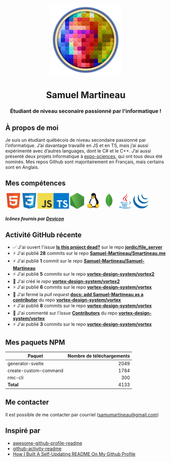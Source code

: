 <div align="middle">
  <img height="225" alt="avatar" src="https://raw.githubusercontent.com/Samuel-Martineau/Samuel-Martineau/master/avatar.png">
  <h1>Samuel Martineau</h1>
  <h3>Étudiant de niveau seconaire passionné par l'informatique !</h3>
</div>

## À propos de moi

Je suis un étudiant québécois de niveau secondaire passionné par l’informatique. J’ai davantage travaillé en JS et en TS, mais j’ai aussi expérimenté avec d’autres languages, dont le C# et le C++. J’ai aussi présenté deux projets informatique à [expo-sciences](https://technoscience.ca/programmes/expo-sciences/), qui ont tous deux été nominés. Mes repos Github sont majoritairement en Français, mais certains sont en Anglais.

## Mes compétences

<img alt="HTML5" src="https://raw.githubusercontent.com/devicons/devicon/master/icons/html5/html5-original.svg" width="50" title="HTML5" /><img alt="CSS3" src="https://raw.githubusercontent.com/devicons/devicon/master/icons/css3/css3-original.svg" width="50" title="CSS3" /><img alt="JavaScript" src="https://raw.githubusercontent.com/devicons/devicon/master/icons/javascript/javascript-original.svg" width="50" title="JavaScript" /><img alt="TypeScript" src="https://raw.githubusercontent.com/devicons/devicon/master/icons/typescript/typescript-original.svg" width="50" title="TypeScript" /><img alt="NodeJS" src="https://raw.githubusercontent.com/devicons/devicon/master/icons/nodejs/nodejs-original.svg" width="50" title="NodeJS" /><img alt="Linux" src="https://raw.githubusercontent.com/devicons/devicon/master/icons/linux/linux-original.svg" width="50" title="Linux" /><img alt="MongoDB" src="https://raw.githubusercontent.com/devicons/devicon/master/icons/mongodb/mongodb-original.svg" width="50" title="MongoDB" /><img alt="Java" src="https://raw.githubusercontent.com/devicons/devicon/master/icons/java/java-original.svg" width="50" title="Java" /><img alt="jQuery" src="https://raw.githubusercontent.com/devicons/devicon/master/icons/jquery/jquery-original.svg" width="50" title="jQuery" />

##### Icônes fournis par [Devicon](https://konpa.github.io/devicon/)

## Activité GitHub récente

- ✅ J&#x27;ai ouvert l&#x27;_issue_ [**Is this project dead?**](https://github.com/jordic/file_server/issues/14) sur le repo [**jordic/file_server**](https://github.com/jordic/file_server)
- ⚡ J&#x27;ai publié **28** commits sur le repo [**Samuel-Martineau/Smartineau.me**](https://github.com/Samuel-Martineau/Smartineau.me)
- ⚡ J&#x27;ai publié **1** commit sur le repo [**Samuel-Martineau/Samuel-Martineau**](https://github.com/Samuel-Martineau/Samuel-Martineau)
- ⚡ J&#x27;ai publié **5** commits sur le repo [**vortex-design-system/vortex2**](https://github.com/vortex-design-system/vortex2)
- 🚀 J&#x27;ai créé le _repo_ [**vortex-design-system/vortex2**](https://github.com/vortex-design-system/vortex2)
- ⚡ J&#x27;ai publié **6** commits sur le repo [**vortex-design-system/vortex**](https://github.com/vortex-design-system/vortex)
- 🚫 J&#x27;ai fermé la _pull request_ [**docs: add Samuel-Martineau as a contributor**](https://github.com/vortex-design-system/vortex/pull/15) du repo [**vortex-design-system/vortex**](https://github.com/vortex-design-system/vortex)
- ⚡ J&#x27;ai publié **8** commits sur le repo [**vortex-design-system/vortex**](https://github.com/vortex-design-system/vortex)
- 💬 J&#x27;ai commenté sur l&#x27;_issue_ [**Contributors**](https://github.com/vortex-design-system/vortex/issues/5) du repo [**vortex-design-system/vortex**](https://github.com/vortex-design-system/vortex)
- ⚡ J&#x27;ai publié **3** commits sur le repo [**vortex-design-system/vortex**](https://github.com/vortex-design-system/vortex)

## Mes paquets NPM

| Paquet                | Nombre de téléchargements |
| --------------------- | ------------------------: |
| generator-svelte      |                      2049 |
| create-custom-command |                      1784 |
| rmc-cli               |                       300 |
| **Total**             |                      4133 |

## Me contacter

Il est possible de me contacter par courriel ([samumartineau@gmail.com](mailto:samumartineau@gmail.com))

## Inspiré par

- [awesome-github-profile-readme](https://github.com/abhisheknaiidu/awesome-github-profile-readme)
- [github-activity-readme](https://github.com/jamesgeorge007/github-activity-readme)
- [How I Built A Self-Updating README On My Github Profile](https://www.mokkapps.de/blog/how-i-built-a-self-updating-readme-on-my-git-hub-profile/)
